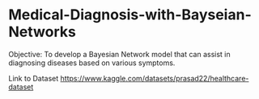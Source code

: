 # Medical-Diagnosis-with-Bayseian-Networks
Objective: To develop a Bayesian Network model that can assist in diagnosing diseases based on various symptoms.

Link to Dataset https://www.kaggle.com/datasets/prasad22/healthcare-dataset
